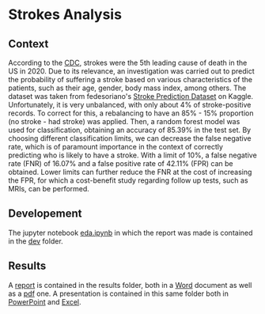 # Strokes Analysis

## Context

According to the [CDC](https://www.cdc.gov/nchs/fastats/leading-causes-of-death.htm), strokes were the 5th leading cause of death in the US in 2020. Due to its relevance, an investigation was carried out to predict the probability of suffering a stroke based on various characteristics of the patients, such as their age, gender, body mass index, among others. The dataset was taken from fedesoriano's [Stroke Prediction Dataset](https://www.kaggle.com/fedesoriano/stroke-prediction-dataset) on Kaggle. Unfortunately, it is very unbalanced, with only about 4% of stroke-positive records. To correct for this, a rebalancing to have an 85% - 15% proportion (no stroke - had stroke) was applied. Then, a random forest model was used for classification, obtaining an accuracy of 85.39% in the test set. By choosing different classification limits, we can decrease the false negative rate, which is of paramount importance in the context of correctly predicting who is likely to have a stroke. With a limit of 10%, a false negative rate (FNR) of 16.07% and a false positive rate of 42.11% (FPR) can be obtained. Lower limits can further reduce the FNR at the cost of increasing the FPR, for which a cost-benefit study regarding follow up tests, such as MRIs, can be performed.


## Developement

The jupyter notebook [eda.ipynb](dev/eda.ipynb) in which the report was made is contained in the [dev](dev/) folder.

## Results

A [report](report/) is contained in the results folder, both in a [Word](report/strokes_analysis.docx) document as well as a [pdf](report/strokes_analysis.pdf) one. 
A presentation is contained in this same folder both in [PowerPoint](report/strokes_analysis.pptx) and [Excel](report/strokes_analysis.xlsx).